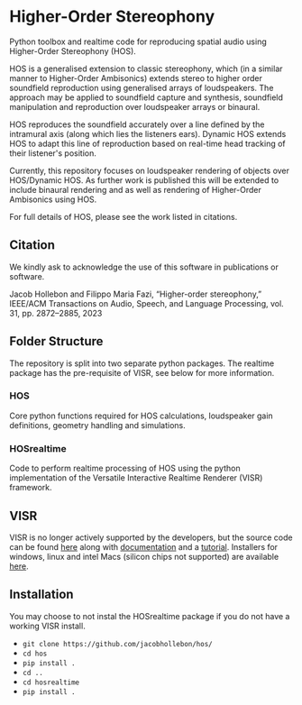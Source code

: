 Higher-Order Stereophony
==================

Python toolbox and realtime code for reproducing spatial audio using Higher-Order Stereophony (HOS).

HOS is a generalised extension to classic stereophony, which (in a similar manner to Higher-Order Ambisonics) extends stereo to higher order soundfield reproduction using generalised arrays of loudspeakers. The approach may be applied to soundfield capture and synthesis, soundfield manipulation and reproduction over loudspeaker arrays or binaural. 

HOS reproduces the soundfield accurately over a line defined by the intramural axis (along which lies the listeners ears). Dynamic HOS extends HOS to adapt this line of reproduction based on real-time head tracking of their listener's position.

Currently, this repository focuses on loudspeaker rendering of objects over HOS/Dynamic HOS. As further work is published this will be extended to include binaural rendering and as well as rendering of Higher-Order Ambisonics using HOS. 

For full details of HOS, please see the work listed in citations.


Citation
-----

We kindly ask to acknowledge the use of this software in publications or software.

Jacob Hollebon and Filippo Maria Fazi, “Higher-order stereophony,” IEEE/ACM Transactions on Audio, Speech, and Language Processing, vol. 31, pp. 2872–2885, 2023



## Folder Structure

The repository is split into two separate python packages. The realtime package has the pre-requisite of VISR, see below for more information.


### HOS

Core python functions required for HOS calculations, loudspeaker gain definitions, geometry handling and simulations.

### HOSrealtime

Code to perform realtime processing of HOS using the python implementation of the Versatile Interactive Realtime Renderer (VISR) framework.

## VISR

VISR is no longer actively supported by the developers, but the source code can be found [here](https://github.com/s3a-spatialaudio/VISR) along with [documentation](https://cvssp.org/data/s3a/public/VISR/visr_installers/0.12.1/macosx/build_py36/doc/userdoc/html/index.html) and a [tutorial](https://github.com/s3a-spatialaudio/visr-tutorial-code). Installers for windows, linux and intel Macs (silicon chips not supported) are available [here](https://cvssp.org/data/s3a/public/VISR/visr_installers/0.12.0/).



## Installation

You may choose to not instal the HOSrealtime package if you do not have a working VISR install.

* ``git clone https://github.com/jacobhollebon/hos/``
* ``cd hos``
* ``pip install .``
* ``cd ..``
* ``cd hosrealtime``
* ``pip install .``


